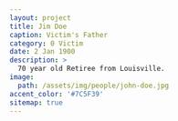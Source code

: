 ```yaml
---
layout: project
title: Jim Doe
caption: Victim's Father
category: 0 Victim
date: 2 Jan 1900
description: >
  70 year old Retiree from Louisville.
image: 
  path: /assets/img/people/john-doe.jpg
accent_color: '#7C5F39'
sitemap: true
---
```

